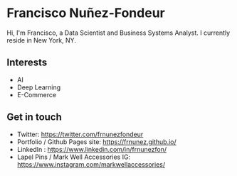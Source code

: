 # Francisco Nuñez-Fondeur
Hi, I'm Francisco, a Data Scientist and Business Systems Analyst. I currently reside in New York, NY.

## Interests
- AI
- Deep Learning
- E-Commerce

## Get in touch
- Twitter: https://twitter.com/frnunezfondeur
- Portfolio / Github Pages site: https://frnunez.github.io/
- LinkedIn : https://www.linkedin.com/in/frnunezfon/
- Lapel Pins / Mark Well Accessories IG: https://www.instagram.com/markwellaccessories/
